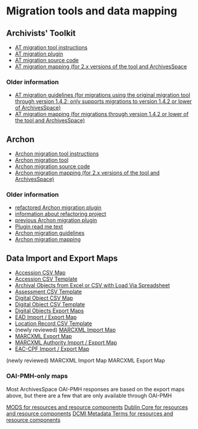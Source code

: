 # Migration tools and data mapping

## Archivists' Toolkit

* [AT migration tool instructions](./migrate_from_archivists_toolkit.md)
* [AT migration plugin](https://github.com/archivesspace/at-migration/releases)
* [AT migration source code](https://github.com/archivesspace/at-migration)
* [AT migration mapping (for 2.x versions of the tool and ArchivesSpace](https://github.com/archivesspace/at-migration/blob/master/docs/ATMappingDocument.xlsx)

### Older information

* [AT migration guidelines (for migrations using the original migration tool through version 1.4.2; only supports migrations to version 1.4.2 or lower of ArchivesSpace)](http://archivesspace.org/wp-content/uploads/2016/08/ATMigrationGuidelines-REV-20140417.pdf)
* [AT migration mapping (for migrations through version 1.4.2 or lower of the tool and ArchivesSpace)](http://archivesspace.org/wp-content/uploads/2016/08/ATMappingDocument_AT-ASPACE_BETA.xls)

## Archon

* [Archon migration tool instructions](./migrate_from_archon.md)
* [Archon migration tool](https://github.com/archivesspace/archon-migration/releases/latest)
* [Archon migration source code](https://github.com/archivesspace/archon-migration/)
* [Archon migration mapping (for 2.x versions of the tool and ArchivesSpace)](https://docs.google.com/spreadsheets/d/13soN5djk16QYmRoSajtyAc_nBrNldyL58ViahKFJAog/edit?usp=sharing)

### Older information

* [refactored Archon migration plugin](https://github.com/archivesspace-deprecated/ArchonMigrator/releases)
* [information about refactoring project](https://archivesspace.atlassian.net/browse/AR-1278)
* [previous Archon migration plugin](https://github.com/archivesspace/archon-migration/releases)
* [Plugin read me text](https://github.com/archivesspace-deprecated/ArchonMigrator/blob/master/README.html)
* [Archon migration guidelines](http://archivesspace.org/wp-content/uploads/2016/05/Archon_Migration_Guidelines-7_13_2017.docx)
* [Archon migration mapping](http://archivesspace.org/wp-content/uploads/2016/08/ArchonSchemaMappingsPublic.xlsx)

## Data Import and Export Maps

* [Accession CSV Map](http://archivesspace.org/wp-content/uploads/2016/05/Accession-CSV-mapping-2013-08-05.xlsx)
* [Accession CSV Template](https://github.com/archivesspace/archivesspace/tree/master/backend/app/exporters/examples/accession)
* [Archival Objects from Excel or CSV with Load Via Spreadsheet](https://github.com/archivesspace/archivesspace/tree/master/templates)
* [Assessment CSV Template](https://github.com/archivesspace/archivesspace/tree/master/backend/app/exporters/examples/assessment)
* [Digital Object CSV Map](http://archivesspace.org/wp-content/uploads/2016/08/DigitalObject-CSV-mapping-2013-02-26.xlsx)
* [Digital Object CSV Template](https://github.com/archivesspace/archivesspace/tree/master/backend/app/exporters/examples/digital_object)
* [Digital Objects Export Maps](http://archivesspace.org/wp-content/uploads/2016/08/ASpace-Dig-Object-Exports.xlsx)
* [EAD Import / Export Map](http://archivesspace.org/wp-content/uploads/2016/05/EAD-Import-Export-Mapping-20171030.xlsx)
* [Location Record CSV Template](https://github.com/archivesspace/archivesspace/tree/master/backend/app/exporters/examples/location)
* (newly reviewed) [MARCXML Import Map](https://archivesspace.org/wp-content/uploads/2021/06/AS-MARC-import-mappings-2021-06-15.xlsx)
* [MARCXML Export Map](https://archivesspace.org/wp-content/uploads/2021/06/MARCXML-Export-Mapping-20130715.xlsx)
* [MARCXML Authority Import / Export Map](https://archivesspace.org/wp-content/uploads/2021/05/Agents-ASpace-to-MARCXMLMay2021.xlsx)
* [EAC-CPF Import / Export Map](https://archivesspace.org/wp-content/uploads/2021/05/Agents-ASpace-to-EAC-CPFMay2021.xlsx)

(newly reviewed) MARCXML Import Map
MARCXML Export Map


### OAI-PMH-only maps

Most ArchivesSpace OAI-PMH responses are based on the export maps above, but there are a few that are only available through OAI-PMH

[MODS for resources and resource components](https://archivesspace.org/wp-content/uploads/2019/06/MODS-OAI-Export-Mapping-20190610.xlsx)
[Dublin Core for resources and resource components](https://archivesspace.org/wp-content/uploads/2019/06/DC-OAI-Export-Mapping-20190610.xlsx)
[DCMI Metadata Terms for resources and resource components](https://archivesspace.org/wp-content/uploads/2019/06/DCTerms-OAI-Export-Mapping-20190611.xlsx)

